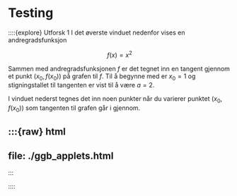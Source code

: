 # Testing


::::{explore} Utforsk 1
I det øverste vinduet nedenfor vises en andregradsfunksjon 

$$
f(x) = x^2
$$

Sammen med andregradsfunksjonen $f$ er det tegnet inn en tangent gjennom et punkt $(x_0, f(x_0))$ på grafen til $f$. Til å begynne med er $x_0 = 1$ og stigningstallet til tangenten er vist til å være $a = 2$. 

I vinduet nederst tegnes det inn noen punkter når du varierer punktet $(x_0, f(x_0))$ som tangenten til grafen går i gjennom. 

:::{raw} html
---
file: ./ggb_applets.html
---
:::

::::